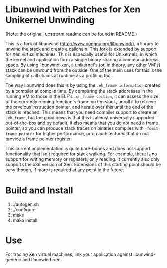 Libunwind with Patches for Xen Unikernel Unwinding
==================================================

(Note: the original, upstream readme can be found in README.)

This is a fork of libunwind (http://www.nongnu.org/libunwind/), a library to
unwind the stack and create a callchain. This fork is extended by support for
Xen virtual machines. This is especially useful for Unikernels, in which the
kernel and application form a single binary sharing a common address space. By
using libunwind-xen, a unikernel's (or, in theory, any other VM's) stack can
be unwound from the outside. One of the main uses for this is the sampling of
call chains at runtime as a profiling tool.

The way libunwind does this is by using the `.eh_frame information` created by a
compiler at compile time. By comparing the stack addresses in the running VM
to those in the ELF's `.eh_frame section`, it can assess the size of the
currently running function's frame on the stack, unroll it to retrieve the
prveious instruction pointer, and iterate over this until the end of the stack
is reached. This means that you need compiler support to create an `.eh_frame`,
but the good news is that this is almost universally supported out-of-the-box
and by default. It also means that you do not need a frame pointer, so you can
produce stack traces on binaries compiles with `-fomit-frame-pointer` for higher
performance, or on architectures that do not provide a frame pointer register.

This current implementation is quite bare-bones and does not support
functionality that isn't required for stack walking. For example, there is no
support for writing memory or registers, only reading. It currently also only
supports the x86 version of Xen. Extensions of this starting point should be
easy though, if more is required at any point in the future.


# Build and Install

1. ./autogen.sh
2. ./configure
3. make
4. make install


# Use

For tracing Xen virtual machines, link your application against
libunwind-generic and libunwind-xen.
